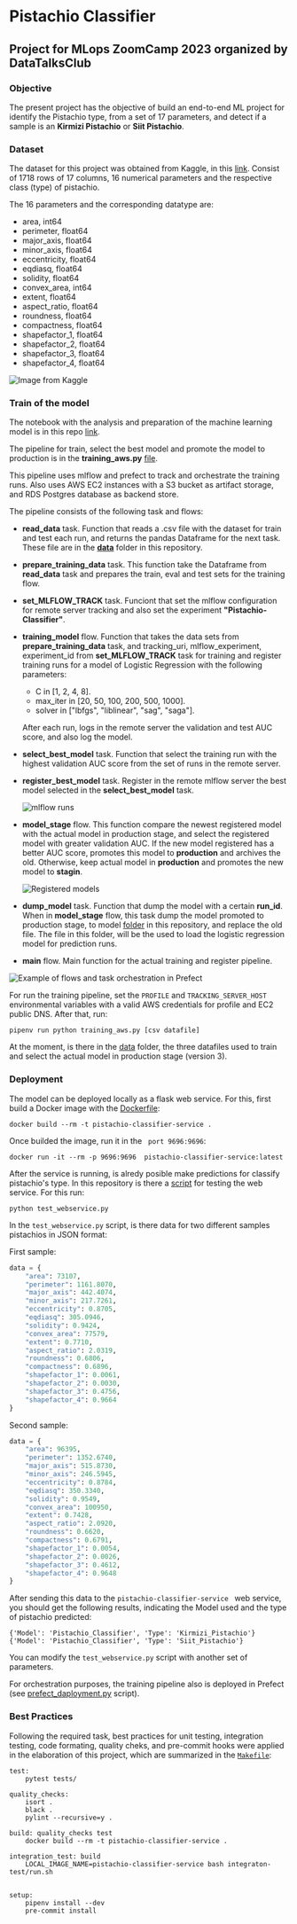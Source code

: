 # Pistachio Classifier

## Project for MLops ZoomCamp 2023 organized by DataTalksClub

### Objective

The present project has the objective of build an end-to-end ML project for identify the Pistachio type, from a set of 17 parameters, and detect if a sample is an **Kirmizi Pistachio** or **Siit Pistachio**.

### Dataset

The dataset for this project was obtained from Kaggle, in this [link](https://www.kaggle.com/datasets/amirhossei.nmirzaie/pistachio-types-detection). Consist of 1718 rows of 17 columns, 16 numerical parameters and the respective class (type) of pistachio.

The 16 parameters and the corresponding datatype are:

- area, int64
- perimeter, float64
- major_axis, float64
- minor_axis, float64
- eccentricity, float64
- eqdiasq, float64
- solidity, float64
- convex_area, int64
- extent, float64
- aspect_ratio, float64
- roundness, float64
- compactness, float64
- shapefactor_1, float64
- shapefactor_2, float64
- shapefactor_3, float64
- shapefactor_4, float64

![Image from Kaggle](https://www.googleapis.com/download/storage/v1/b/kaggle-user-content/o/inbox%2F11592511%2F9107ea75bea18b095900b48e230bc4ec%2F2.jpg?generation=1688826287210809&alt=media 'Pistachio parameters')

### Train of the model

The notebook with the analysis and preparation of the machine learning model is in this repo [link](https://github.com/carrionalfredo/Pistachio-Classifier/blob/main/project.ipynb).

The pipeline for train, select the best model and promote the model to production is in the **training_aws.py** [file](https://github.com/carrionalfredo/Pistachio-Classifier/blob/main/training_aws.py).

This pipeline uses mlflow and prefect to track and orchestrate the training runs. Also uses AWS EC2 instances with a S3 bucket as artifact storage, and RDS Postgres database as backend store.

The pipeline consists of the following task and flows:

- **read_data** task. Function that reads a .csv file with the dataset for train and test each run, and returns the pandas Dataframe for the next task. These file are in the [**data**](https://github.com/carrionalfredo/Pistachio-Classifier/tree/main/data) folder in this repository.
- **prepare_training_data** task. This function take the Dataframe from **read_data** task and prepares the train, eval and test sets for the training flow.
- **set_MLFLOW_TRACK** task. Funciont that set the mlflow configuration for remote server tracking and also set the experiment **"Pistachio-Classifier"**.
- **training_model** flow. Function that takes the data sets from **prepare_training_data** task, and tracking_uri, mlflow_experiment, experiment_id from **set_MLFLOW_TRACK** task for training and register training runs for a model of Logistic Regression with the following parameters:
    
    - C in [1, 2, 4, 8].
    - max_iter in [20, 50, 100, 200, 500, 1000].
    - solver in ["lbfgs", "liblinear", "sag", "saga"].

    After each run, logs in the remote server the validation and test AUC score, and also log the model.

- **select_best_model** task. Function that select the training run with the highest validation AUC score from the set of runs in the remote server.
- **register_best_model** task. Register in the remote mlflow server the best model selected in the **select_best_model** task.

    ![mlflow runs](https://github.com/carrionalfredo/Pistachio-Classifier/blob/main/images/mlflow_runs.jpg 'mlflow runs')

- **model_stage** flow. This function compare the newest registered model with the actual model in production stage, and select the registered model with greater validation AUC. If the new model registered has a better AUC score, promotes this model to **production** and archives the old. Otherwise, keep actual model in **production** and promotes the new model to **stagin**.

    ![Registered models](https://github.com/carrionalfredo/Pistachio-Classifier/blob/main/images/mlflow_registered_models.jpg 'Registered models in mlflow')

- **dump_model** task. Function that dump the model with a certain **run_id**. When in **model_stage** flow, this task dump the model promoted to production stage, to model [folder](https://github.com/carrionalfredo/Pistachio-Classifier/tree/main/model) in this repository, and replace the old file. The file in this folder, will be the used to load the logistic regression model for prediction runs.
- **main** flow. Main function for the actual training and register pipeline.

![Example of flows and task orchestration in Prefect](https://github.com/carrionalfredo/Pistachio-Classifier/blob/main/images/prefect_flows_tasks.png 'Prefect task and flows orchestration')

For run the training pipeline, set the `PROFILE` and `TRACKING_SERVER_HOST` environmental variables with a valid AWS credentials for profile and EC2 public DNS. After that, run:

```console
pipenv run python training_aws.py [csv datafile]
```
At the moment, is there in the [data](https://github.com/carrionalfredo/Pistachio-Classifier/tree/main/data) folder, the three datafiles used to train and select the actual model in production stage (version 3).

### Deployment

The model can be deployed locally as a flask web service. For this, first build a Docker image with the [Dockerfile](https://raw.githubusercontent.com/carrionalfredo/Pistachio-Classifier/main/Dockerfile):

```console
docker build --rm -t pistachio-classifier-service .
```

Once builded the image, run it in the ` port 9696:9696`:

```console
docker run -it --rm -p 9696:9696  pistachio-classifier-service:latest
```

After the service is running, is alredy posible make predictions for classify pistachio's type. In this repository is there a [script](https://raw.githubusercontent.com/carrionalfredo/Pistachio-Classifier/main/test_webservice.py) for testing the web service. For this run:

```command
python test_webservice.py
```

In the `test_webservice.py` script, is there data for two different samples pistachios in JSON format:

First sample:

```python
data = {
    "area": 73107,
    "perimeter": 1161.8070,
    "major_axis": 442.4074,
    "minor_axis": 217.7261,
    "eccentricity": 0.8705,
    "eqdiasq": 305.0946,
    "solidity": 0.9424,
    "convex_area": 77579,
    "extent": 0.7710,
    "aspect_ratio": 2.0319,
    "roundness": 0.6806,
    "compactness": 0.6896,
    "shapefactor_1": 0.0061,
    "shapefactor_2": 0.0030,
    "shapefactor_3": 0.4756,
    "shapefactor_4": 0.9664
}
```

Second sample:

```python
data = {
    "area": 96395,
    "perimeter": 1352.6740,
    "major_axis": 515.8730,
    "minor_axis": 246.5945,
    "eccentricity": 0.8784,
    "eqdiasq": 350.3340,
    "solidity": 0.9549,
    "convex_area": 100950,
    "extent": 0.7428,
    "aspect_ratio": 2.0920,
    "roundness": 0.6620,
    "compactness": 0.6791,
    "shapefactor_1": 0.0054,
    "shapefactor_2": 0.0026,
    "shapefactor_3": 0.4612,
    "shapefactor_4": 0.9648
}
```

After sending this data to the `pistachio-classifier-service ` web service, you should get the following results, indicating the Model used and the type of pistachio predicted:

```command
{'Model': 'Pistachio_Classifier', 'Type': 'Kirmizi_Pistachio'}
{'Model': 'Pistachio_Classifier', 'Type': 'Siit_Pistachio'}
```

You can modify the `test_webservice.py` script with another set of parameters.

For orchestration purposes, the training pipeline also is deployed in Prefect (see [prefect_daployment.py](https://raw.githubusercontent.com/carrionalfredo/Pistachio-Classifier/main/prefect_deployment.py) script).

### Best Practices

Following the required task, best practices for unit testing, integration testing, code formating, quality cheks, and pre-commit hooks were applied in the elaboration of this project, which are summarized in the [`Makefile`](https://raw.githubusercontent.com/carrionalfredo/Pistachio-Classifier/main/Makefile):

```command
test:
	pytest tests/

quality_checks:
	isort .
	black .
	pylint --recursive=y .

build: quality_checks test
	docker build --rm -t pistachio-classifier-service .

integration_test: build
	LOCAL_IMAGE_NAME=pistachio-classifier-service bash integraton-test/run.sh


setup:
	pipenv install --dev
	pre-commit install
```